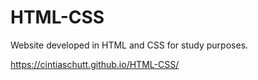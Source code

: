 # HTML-CSS
Website developed in HTML and CSS for study purposes.

https://cintiaschutt.github.io/HTML-CSS/
